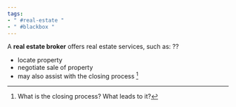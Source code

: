 ```yaml
---
tags:
- " #real-estate "
- " #blackbox "
---
```


A **real estate broker** offers real estate services, such as:
??
- locate property
- negotiate sale of property
- may also assist with the closing process [^1] <!--SR:!2023-09-08,3,190-->

[^1]: What is the closing process? What leads to it?